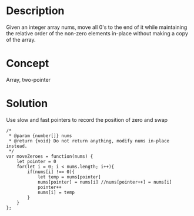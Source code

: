 # Description
Given an integer array nums, move all 0's to the end of it while maintaining the relative order of the non-zero elements in-place without making a copy of the array.

# Concept
Array, two-pointer

# Solution
Use slow and fast pointers to record the position of zero and swap
```
/*
 * @param {number[]} nums
 * @return {void} Do not return anything, modify nums in-place instead.
 */
var moveZeroes = function(nums) {
    let pointer = 0
    for(let i = 0; i < nums.length; i++){
        if(nums[i] !== 0){
            let temp = nums[pointer]
            nums[pointer] = nums[i] //nums[pointer++] = nums[i]
            pointer++
            nums[i] = temp
        }
    }
};
```
